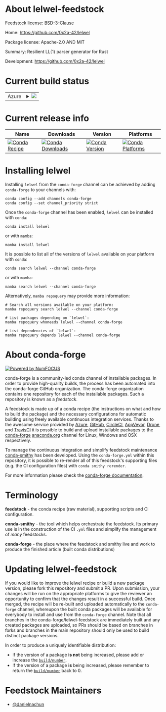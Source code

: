 About lelwel-feedstock
======================

Feedstock license: [BSD-3-Clause](https://github.com/conda-forge/lelwel-feedstock/blob/main/LICENSE.txt)

Home: https://github.com/0x2a-42/lelwel

Package license: Apache-2.0 AND MIT

Summary: Resilient LL(1) parser generator for Rust

Development: https://github.com/0x2a-42/lelwel

Current build status
====================


<table>
    
  <tr>
    <td>Azure</td>
    <td>
      <details>
        <summary>
          <a href="https://dev.azure.com/conda-forge/feedstock-builds/_build/latest?definitionId=23712&branchName=main">
            <img src="https://dev.azure.com/conda-forge/feedstock-builds/_apis/build/status/lelwel-feedstock?branchName=main">
          </a>
        </summary>
        <table>
          <thead><tr><th>Variant</th><th>Status</th></tr></thead>
          <tbody><tr>
              <td>linux_64</td>
              <td>
                <a href="https://dev.azure.com/conda-forge/feedstock-builds/_build/latest?definitionId=23712&branchName=main">
                  <img src="https://dev.azure.com/conda-forge/feedstock-builds/_apis/build/status/lelwel-feedstock?branchName=main&jobName=linux&configuration=linux%20linux_64_" alt="variant">
                </a>
              </td>
            </tr><tr>
              <td>linux_aarch64</td>
              <td>
                <a href="https://dev.azure.com/conda-forge/feedstock-builds/_build/latest?definitionId=23712&branchName=main">
                  <img src="https://dev.azure.com/conda-forge/feedstock-builds/_apis/build/status/lelwel-feedstock?branchName=main&jobName=linux&configuration=linux%20linux_aarch64_" alt="variant">
                </a>
              </td>
            </tr><tr>
              <td>osx_64</td>
              <td>
                <a href="https://dev.azure.com/conda-forge/feedstock-builds/_build/latest?definitionId=23712&branchName=main">
                  <img src="https://dev.azure.com/conda-forge/feedstock-builds/_apis/build/status/lelwel-feedstock?branchName=main&jobName=osx&configuration=osx%20osx_64_" alt="variant">
                </a>
              </td>
            </tr><tr>
              <td>osx_arm64</td>
              <td>
                <a href="https://dev.azure.com/conda-forge/feedstock-builds/_build/latest?definitionId=23712&branchName=main">
                  <img src="https://dev.azure.com/conda-forge/feedstock-builds/_apis/build/status/lelwel-feedstock?branchName=main&jobName=osx&configuration=osx%20osx_arm64_" alt="variant">
                </a>
              </td>
            </tr><tr>
              <td>win_64</td>
              <td>
                <a href="https://dev.azure.com/conda-forge/feedstock-builds/_build/latest?definitionId=23712&branchName=main">
                  <img src="https://dev.azure.com/conda-forge/feedstock-builds/_apis/build/status/lelwel-feedstock?branchName=main&jobName=win&configuration=win%20win_64_" alt="variant">
                </a>
              </td>
            </tr>
          </tbody>
        </table>
      </details>
    </td>
  </tr>
</table>

Current release info
====================

| Name | Downloads | Version | Platforms |
| --- | --- | --- | --- |
| [![Conda Recipe](https://img.shields.io/badge/recipe-lelwel-green.svg)](https://anaconda.org/conda-forge/lelwel) | [![Conda Downloads](https://img.shields.io/conda/dn/conda-forge/lelwel.svg)](https://anaconda.org/conda-forge/lelwel) | [![Conda Version](https://img.shields.io/conda/vn/conda-forge/lelwel.svg)](https://anaconda.org/conda-forge/lelwel) | [![Conda Platforms](https://img.shields.io/conda/pn/conda-forge/lelwel.svg)](https://anaconda.org/conda-forge/lelwel) |

Installing lelwel
=================

Installing `lelwel` from the `conda-forge` channel can be achieved by adding `conda-forge` to your channels with:

```
conda config --add channels conda-forge
conda config --set channel_priority strict
```

Once the `conda-forge` channel has been enabled, `lelwel` can be installed with `conda`:

```
conda install lelwel
```

or with `mamba`:

```
mamba install lelwel
```

It is possible to list all of the versions of `lelwel` available on your platform with `conda`:

```
conda search lelwel --channel conda-forge
```

or with `mamba`:

```
mamba search lelwel --channel conda-forge
```

Alternatively, `mamba repoquery` may provide more information:

```
# Search all versions available on your platform:
mamba repoquery search lelwel --channel conda-forge

# List packages depending on `lelwel`:
mamba repoquery whoneeds lelwel --channel conda-forge

# List dependencies of `lelwel`:
mamba repoquery depends lelwel --channel conda-forge
```


About conda-forge
=================

[![Powered by
NumFOCUS](https://img.shields.io/badge/powered%20by-NumFOCUS-orange.svg?style=flat&colorA=E1523D&colorB=007D8A)](https://numfocus.org)

conda-forge is a community-led conda channel of installable packages.
In order to provide high-quality builds, the process has been automated into the
conda-forge GitHub organization. The conda-forge organization contains one repository
for each of the installable packages. Such a repository is known as a *feedstock*.

A feedstock is made up of a conda recipe (the instructions on what and how to build
the package) and the necessary configurations for automatic building using freely
available continuous integration services. Thanks to the awesome service provided by
[Azure](https://azure.microsoft.com/en-us/services/devops/), [GitHub](https://github.com/),
[CircleCI](https://circleci.com/), [AppVeyor](https://www.appveyor.com/),
[Drone](https://cloud.drone.io/welcome), and [TravisCI](https://travis-ci.com/)
it is possible to build and upload installable packages to the
[conda-forge](https://anaconda.org/conda-forge) [anaconda.org](https://anaconda.org/)
channel for Linux, Windows and OSX respectively.

To manage the continuous integration and simplify feedstock maintenance
[conda-smithy](https://github.com/conda-forge/conda-smithy) has been developed.
Using the ``conda-forge.yml`` within this repository, it is possible to re-render all of
this feedstock's supporting files (e.g. the CI configuration files) with ``conda smithy rerender``.

For more information please check the [conda-forge documentation](https://conda-forge.org/docs/).

Terminology
===========

**feedstock** - the conda recipe (raw material), supporting scripts and CI configuration.

**conda-smithy** - the tool which helps orchestrate the feedstock.
                   Its primary use is in the construction of the CI ``.yml`` files
                   and simplify the management of *many* feedstocks.

**conda-forge** - the place where the feedstock and smithy live and work to
                  produce the finished article (built conda distributions)


Updating lelwel-feedstock
=========================

If you would like to improve the lelwel recipe or build a new
package version, please fork this repository and submit a PR. Upon submission,
your changes will be run on the appropriate platforms to give the reviewer an
opportunity to confirm that the changes result in a successful build. Once
merged, the recipe will be re-built and uploaded automatically to the
`conda-forge` channel, whereupon the built conda packages will be available for
everybody to install and use from the `conda-forge` channel.
Note that all branches in the conda-forge/lelwel-feedstock are
immediately built and any created packages are uploaded, so PRs should be based
on branches in forks and branches in the main repository should only be used to
build distinct package versions.

In order to produce a uniquely identifiable distribution:
 * If the version of a package **is not** being increased, please add or increase
   the [``build/number``](https://docs.conda.io/projects/conda-build/en/latest/resources/define-metadata.html#build-number-and-string).
 * If the version of a package **is** being increased, please remember to return
   the [``build/number``](https://docs.conda.io/projects/conda-build/en/latest/resources/define-metadata.html#build-number-and-string)
   back to 0.

Feedstock Maintainers
=====================

* [@danielnachun](https://github.com/danielnachun/)

